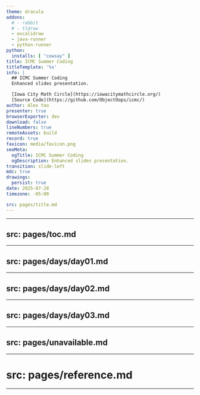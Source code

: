 ```yaml
---
theme: dracula
addons:
  # - rabbit
  # - tldraw
  - excalidraw
  - java-runner
  - python-runner
python:
  installs: [ "cowsay" ]
title: ICMC Summer Coding
titleTemplate: '%s'
info: |
  ## ICMC Summer Coding
  Enhanced slides presentation.

  [Iowa City Math Circle](https://iowacitymathcircle.org/)  
  [Source Code](https://github.com/ObjectOops/icmc/)
author: Alex Yao
presenter: true
browserExporter: dev
download: false
lineNumbers: true
remoteAssets: build
record: true
favicon: media/favicon.png
seoMeta:
  ogTitle: ICMC Summer Coding
  ogDescription: Enhanced slides presentation.
transition: slide-left
mdc: true
drawings:
  persist: true
date: 2025-07-28
timezone: -05:00

src: pages/title.md
---
```


---
src: pages/toc.md
---

---
src: pages/days/day01.md
---

---
src: pages/days/day02.md
---

---
src: pages/days/day03.md
---

---
src: pages/unavailable.md
---

---
# src: pages/reference.md
---
